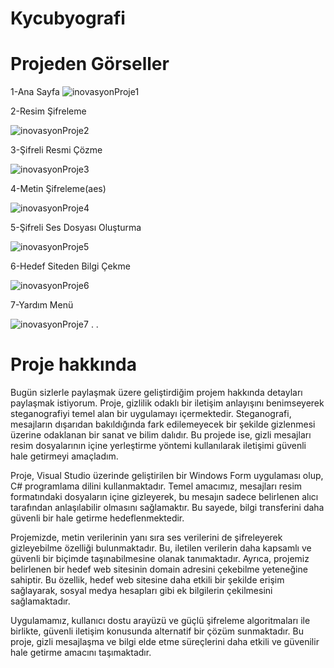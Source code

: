 # Kycubyografi
# Projeden Görseller

1-Ana Sayfa
![inovasyonProje1](https://github.com/vasfiolmez/Kycubyografi/assets/58458944/7b0fee26-82c9-495d-8d54-186845bde4bc)

2-Resim Şifreleme

![inovasyonProje2](https://github.com/vasfiolmez/Kycubyografi/assets/58458944/f465e4fb-8721-4427-8297-8ef0b67a8db4)

3-Şifreli Resmi Çözme

![inovasyonProje3](https://github.com/vasfiolmez/Kycubyografi/assets/58458944/e667ea29-9390-4acb-afa0-2710b218cd15)

4-Metin Şifreleme(aes)

![inovasyonProje4](https://github.com/vasfiolmez/Kycubyografi/assets/58458944/fc865855-a272-4967-8650-6f3404f4af9b)

5-Şifreli Ses Dosyası Oluşturma

![inovasyonProje5](https://github.com/vasfiolmez/Kycubyografi/assets/58458944/9aa0f41d-ead2-4ccb-ad53-d6f3855ad55b)

6-Hedef Siteden Bilgi Çekme

![inovasyonProje6](https://github.com/vasfiolmez/Kycubyografi/assets/58458944/ad7ec26e-292f-4f7b-be0f-fea87f24efad)

7-Yardım Menü

![inovasyonProje7](https://github.com/vasfiolmez/Kycubyografi/assets/58458944/ab5874c1-b58f-40fc-bde1-462b89fd4613)
.
.
# Proje hakkında
Bugün sizlerle paylaşmak üzere geliştirdiğim projem hakkında detayları paylaşmak istiyorum. Proje, gizlilik odaklı bir iletişim anlayışını benimseyerek steganografiyi temel alan bir uygulamayı içermektedir. Steganografi, mesajların dışarıdan bakıldığında fark edilemeyecek bir şekilde gizlenmesi üzerine odaklanan bir sanat ve bilim dalıdır. Bu projede ise, gizli mesajları resim dosyalarının içine yerleştirme yöntemi kullanılarak iletişimi güvenli hale getirmeyi amaçladım.

Proje, Visual Studio üzerinde geliştirilen bir Windows Form uygulaması olup, C# programlama dilini kullanmaktadır. Temel amacımız, mesajları resim formatındaki dosyaların içine gizleyerek, bu mesajın sadece belirlenen alıcı tarafından anlaşılabilir olmasını sağlamaktır. Bu sayede, bilgi transferini daha güvenli bir hale getirme hedeflenmektedir.

Projemizde, metin verilerinin yanı sıra ses verilerini de şifreleyerek gizleyebilme özelliği bulunmaktadır. Bu, iletilen verilerin daha kapsamlı ve güvenli bir biçimde taşınabilmesine olanak tanımaktadır. Ayrıca, projemiz belirlenen bir hedef web sitesinin domain adresini çekebilme yeteneğine sahiptir. Bu özellik, hedef web sitesine daha etkili bir şekilde erişim sağlayarak, sosyal medya hesapları gibi ek bilgilerin çekilmesini sağlamaktadır.

Uygulamamız, kullanıcı dostu arayüzü ve güçlü şifreleme algoritmaları ile birlikte, güvenli iletişim konusunda alternatif bir çözüm sunmaktadır. Bu proje, gizli mesajlaşma ve bilgi elde etme süreçlerini daha etkili ve güvenilir hale getirme amacını taşımaktadır.



